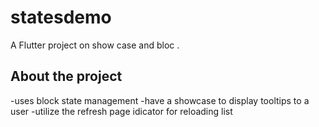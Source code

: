 # statesdemo

A  Flutter project on show case and bloc .

## About the project
-uses block state management
-have a showcase to display tooltips to a user
-utilize the refresh page idicator for reloading list 
